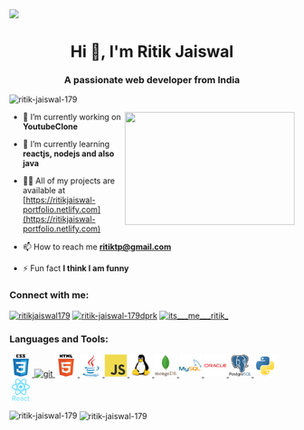 
<img src="https://camo.githubusercontent.com/f401c2aa72bf748bd1aae72b2768d9ff07dc8ec2131780f36fa689bdd6f2c5fc/68747470733a2f2f692e70696e696d672e636f6d2f6f726967696e616c732f30662f32352f65342f30663235653436363863316337373430623565643431383335333339643637662e676966"   />

<!-- <img align="right" src="https://media1.giphy.com/media/RbDKaczqWovIugyJmW/giphy.gif" /> -->




<h1 align="center">Hi 👋, I'm Ritik Jaiswal</h1>
<h3 align="center">A passionate web developer from India</h3>

<p align="left"> <img src="https://komarev.com/ghpvc/?username=ritik-jaiswal-179&label=Profile%20views&color=0e75b6&style=flat" alt="ritik-jaiswal-179" /> </p>
<img align="right" height="200px" width="300px" src="https://media1.giphy.com/media/RbDKaczqWovIugyJmW/giphy.gif" />

- 🔭 I’m currently working on **YoutubeClone**

- 🌱 I’m currently learning **reactjs, nodejs and also java**

- 👨‍💻 All of my projects are available at [https://ritikjaiswal-portfolio.netlify.com](https://ritikjaiswal-portfolio.netlify.com)

- 📫 How to reach me **ritiktp@gmail.com**

- ⚡ Fun fact **I think I am funny**

<h3 align="left">Connect with me:</h3>
<p align="left">
<a href="https://dev.to/ritikjaiswal179" target="blank"><img align="center" src="https://raw.githubusercontent.com/rahuldkjain/github-profile-readme-generator/master/src/images/icons/Social/devto.svg" alt="ritikjaiswal179" height="30" width="40" /></a>
<a href="https://linkedin.com/in/ritik-jaiswal-179dprk" target="blank"><img align="center" src="https://raw.githubusercontent.com/rahuldkjain/github-profile-readme-generator/master/src/images/icons/Social/linked-in-alt.svg" alt="ritik-jaiswal-179dprk" height="30" width="40" /></a>
<a href="https://instagram.com/its___me___ritik_" target="blank"><img align="center" src="https://raw.githubusercontent.com/rahuldkjain/github-profile-readme-generator/master/src/images/icons/Social/instagram.svg" alt="its___me___ritik_" height="30" width="40" /></a>
</p>

<h3 align="left">Languages and Tools:</h3>
<p align="left"> <a href="https://www.w3schools.com/css/" target="_blank" rel="noreferrer"> <img src="https://raw.githubusercontent.com/devicons/devicon/master/icons/css3/css3-original-wordmark.svg" alt="css3" width="40" height="40"/> </a> <a href="https://git-scm.com/" target="_blank" rel="noreferrer"> <img src="https://www.vectorlogo.zone/logos/git-scm/git-scm-icon.svg" alt="git" width="40" height="40"/> </a> <a href="https://www.w3.org/html/" target="_blank" rel="noreferrer"> <img src="https://raw.githubusercontent.com/devicons/devicon/master/icons/html5/html5-original-wordmark.svg" alt="html5" width="40" height="40"/> </a> <a href="https://www.java.com" target="_blank" rel="noreferrer"> <img src="https://raw.githubusercontent.com/devicons/devicon/master/icons/java/java-original.svg" alt="java" width="40" height="40"/> </a> <a href="https://developer.mozilla.org/en-US/docs/Web/JavaScript" target="_blank" rel="noreferrer"> <img src="https://raw.githubusercontent.com/devicons/devicon/master/icons/javascript/javascript-original.svg" alt="javascript" width="40" height="40"/> </a> <a href="https://www.linux.org/" target="_blank" rel="noreferrer"> <img src="https://raw.githubusercontent.com/devicons/devicon/master/icons/linux/linux-original.svg" alt="linux" width="40" height="40"/> </a> <a href="https://www.mongodb.com/" target="_blank" rel="noreferrer"> <img src="https://raw.githubusercontent.com/devicons/devicon/master/icons/mongodb/mongodb-original-wordmark.svg" alt="mongodb" width="40" height="40"/> </a> <a href="https://www.mysql.com/" target="_blank" rel="noreferrer"> <img src="https://raw.githubusercontent.com/devicons/devicon/master/icons/mysql/mysql-original-wordmark.svg" alt="mysql" width="40" height="40"/> </a> <a href="https://www.oracle.com/" target="_blank" rel="noreferrer"> <img src="https://raw.githubusercontent.com/devicons/devicon/master/icons/oracle/oracle-original.svg" alt="oracle" width="40" height="40"/> </a> <a href="https://www.postgresql.org" target="_blank" rel="noreferrer"> <img src="https://raw.githubusercontent.com/devicons/devicon/master/icons/postgresql/postgresql-original-wordmark.svg" alt="postgresql" width="40" height="40"/> </a> <a href="https://www.python.org" target="_blank" rel="noreferrer"> <img src="https://raw.githubusercontent.com/devicons/devicon/master/icons/python/python-original.svg" alt="python" width="40" height="40"/> </a> <a href="https://reactjs.org/" target="_blank" rel="noreferrer"> <img src="https://raw.githubusercontent.com/devicons/devicon/master/icons/react/react-original-wordmark.svg" alt="react" width="40" height="40"/> </a> </p>

<p><img align="left" src="https://github-readme-stats.vercel.app/api/top-langs?username=ritik-jaiswal-179&show_icons=true&locale=en&layout=compact" alt="ritik-jaiswal-179" /></p>

<p>&nbsp;<img align="center" src="https://github-readme-stats.vercel.app/api?username=ritik-jaiswal-179&show_icons=true&locale=en" alt="ritik-jaiswal-179" /></p>
